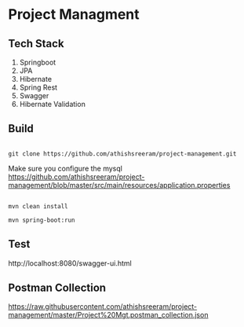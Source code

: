 # Project Managment

## Tech Stack

1. Springboot
2. JPA
3. Hibernate
4. Spring Rest
5. Swagger
6. Hibernate Validation



## Build

```

git clone https://github.com/athishsreeram/project-management.git

```

Make sure you configure the mysql
https://github.com/athishsreeram/project-management/blob/master/src/main/resources/application.properties

```

mvn clean install

mvn spring-boot:run

```

## Test
http://localhost:8080/swagger-ui.html

## Postman Collection
https://raw.githubusercontent.com/athishsreeram/project-management/master/Project%20Mgt.postman_collection.json